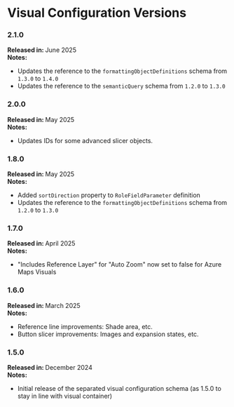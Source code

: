 # Visual Configuration Versions

### 2.1.0

<b>Released in: </b> June 2025 <br />
<b>Notes: </b> 
- Updates the reference to the `formattingObjectDefinitions` schema from `1.3.0` to `1.4.0`
- Updates the reference to the `semanticQuery` schema from `1.2.0` to `1.3.0`

### 2.0.0

<b>Released in: </b> May 2025 <br />
<b>Notes: </b> 
- Updates IDs for some advanced slicer objects.

### 1.8.0

<b>Released in: </b> May 2025 <br />
<b>Notes: </b> 
- Added `sortDirection` property to `RoleFieldParameter` definition
- Updates the reference to the `formattingObjectDefinitions` schema from `1.2.0` to `1.3.0`

### 1.7.0

<b>Released in: </b> April 2025 <br />
<b>Notes: </b> 
- "Includes Reference Layer" for "Auto Zoom" now set to false for Azure Maps Visuals

### 1.6.0

<b>Released in: </b> March 2025 <br />
<b>Notes: </b> 
- Reference line improvements: Shade area, etc.
- Button slicer improvements: Images and expansion states, etc.

### 1.5.0

<b>Released in: </b> December 2024 <br />
<b>Notes: </b> 
- Initial release of the separated visual configuration schema (as 1.5.0 to stay in line with visual container)